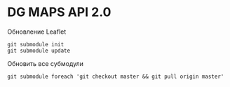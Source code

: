 DG MAPS API 2.0
====

Обновление Leaflet

    git submodule init
    git submodule update 

Обновить все субмодули

    git submodule foreach 'git checkout master && git pull origin master'
